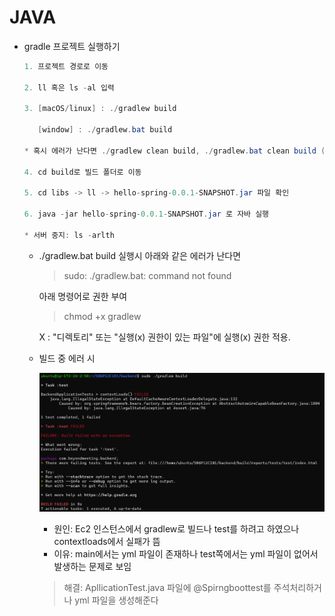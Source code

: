 # JAVA

- gradle 프로젝트 실행하기
    
    ```java
    1. 프로젝트 경로로 이동
    
    2. ll 혹은 ls -al 입력
    
    3. [macOS/linux] : ./gradlew build
    
       [window] : ./gradlew.bat build
    
    * 혹시 에러가 난다면 ./gradlew clean build, ./gradlew.bat clean build (빌드된 파일 지웠다가 다시 빌드 실행)
    
    4. cd build로 빌드 폴더로 이동
    
    5. cd libs -> ll -> hello-spring-0.0.1-SNAPSHOT.jar 파일 확인
    
    6. java -jar hello-spring-0.0.1-SNAPSHOT.jar 로 자바 실행
    
    * 서버 중지: ls -arlth
    ```
    
    - ./gradlew.bat build 실행시 아래와 같은 에러가 난다면
        
        > sudo: ./gradlew.bat: command not found
        > 
        
        아래 명령어로 권한 부여
        
        > chmod +x gradlew
        > 
        
        X : "디렉토리" 또는 "실행(x) 권한이 있는 파일"에 실행(x) 권한 적용.
        
    - 빌드 중 에러 시
        
        ![Untitled](JAVA%2023fb379608d64dfdadd825edc0c19151/Untitled.png)
        
        - 원인: Ec2 인스턴스에서 gradlew로 빌드나 test를 하려고 하였으나 contextloads에서 실패가 뜸
        - 이유: main에서는 yml 파일이 존재하나 test쪽에서는 yml 파일이 없어서 발생하는 문제로 보임
        
        > 해결: ApllicationTest.java 파일에 @Spirngboottest를 주석처리하거나 yml 파일을 생성해준다
        >